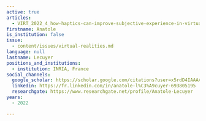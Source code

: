 ```yaml
---
active: true
articles:
  - VIRT_2022_4_how-haptics-can-improve-subjective-experience-in-virtual-reality
firstname: Anatole
is_institution: false
issue:
  - content/issues/virtual-realities.md
language: null
lastname: Lecuyer
positions_and_institutions:
  - institution: INRIA, France
social_channels:
  google_scholar: https://scholar.google.com/citations?user=x5rdD4IAAAAJ&hl=en
  linkedin: https://fr.linkedin.com/in/anatole-l%C3%A9cuyer-693805195
  researchgate: https://www.researchgate.net/profile/Anatole-Lecuyer
years:
  - 2022

---
```

